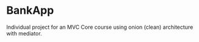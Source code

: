 # BankApp
Individual project for an MVC Core course using onion (clean) architecture with mediator.
